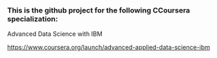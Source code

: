 ### This is the github project for the following CCoursera specialization:

Advanced Data Science with IBM

https://www.coursera.org/launch/advanced-applied-data-science-ibm
